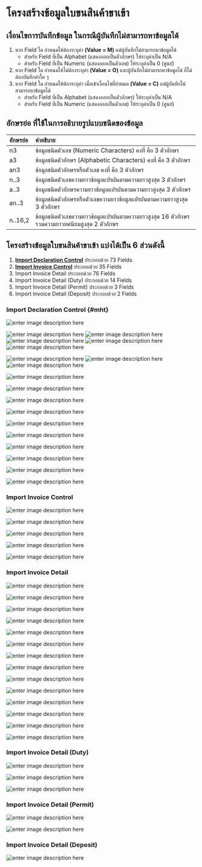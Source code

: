 โครงสร้างข้อมูลใบขนสินค้าขาเข้า
===

## เงื่อนไขการบันทึกข้อมูล ในกรณีผู้บันทึกไม่สามารถหาข้อมูลได้

1. หาก Field ใด กำหนดให้ต้องระบุค่า **(Value = M)** แต่ผู้บันทึกไม่สามารถหาข้อมูลได้
	- สำหรับ Field ที่เป็น Alphabet (แสดงออกเป็นตัวอักษร) ให้ระบุค่าเป็น N/A 
	- สำหรับ Field ที่เป็น Numeric (แสดงออกเป็นตัวเลข) ให้ระบุค่าเป็น 0 (ศูนย์)
2. หาก Field ใด กำหนดให้ไม่ต้องระบุค่า **(Value = O)** และผู้บันทึกไม่สามารถหาข้อมูลได้ ก็ไม่ต้องบันทึกค่าใด ๆ 
3. หาก Field ใด กำหนดให้ต้องระบุค่า เมื่อเข้าเงื่อนไขที่กำหนด **(Value = C)** แต่ผู้บันทึกไม่สามารถหาข้อมูลได้
	- สำหรับ Field ที่เป็น Alphabet (แสดงออกเป็นตัวอักษร) ให้ระบุค่าเป็น N/A 
	- สำหรับ Field ที่เป็น Numeric (แสดงออกเป็นตัวเลข) ให้ระบุค่าเป็น 0 (ศูนย์)
## อักษรย่อ ที่ใช้ในการอธิบายรูปแบบชนิดของข้อมูล
|อักษรย่อ|	คำอธิบาย|
|:--|:--|
|n3|	ข้อมูลชนิดตัวเลข (Numeric Characters) คงที่ คือ 3 ตัวอักษร|
|a3|	ข้อมูลชนิดตัวอักษร (Alphabetic Characters) คงที่ คือ 3 ตัวอักษร|
|an3|	ข้อมูลชนิดตัวอักษรหรือตัวเลข คงที่ คือ 3 ตัวอักษร|
|n..3|	ข้อมูลชนิดตัวเลขความยาวข้อมูลแปรผันตามความยาวสูงสุด 3 ตัวอักษร|
|a..3|	ข้อมูลชนิดตัวอักษรความยาวข้อมูลแปรผันตามความยาวสูงสุด 3 ตัวอักษร|
|an..3|	ข้อมูลชนิดตัวอักษรหรือตัวเลขความยาวข้อมูลแปรผันตามความยาวสูงสุด 3 ตัวอักษร|
|n..16,2|ข้อมูลชนิดตัวเลขความยาวข้อมูลแปรผันตามความยาวสูงสุด 16 ตัวอักษรรวมความยาวทศนิยมสูงสุด 2 ตัวอักษร|

## โครงสร้างข้อมูลใบขนสินค้าขาเข้า แบ่งได้เป็น 6 ส่วนดังนี้

1. [**Import Declaration Control**](#Import-Declaration-Control)	ประกอบด้วย	73 Fields
2. [**Import Invoice Control**](#Import-Invoice-Control)	ประกอบด้วย	35 Fields
3. Import Invoice Detail	ประกอบด้วย	76 Fields
4. Import Invoice Detail (Duty)	ประกอบด้วย	14 Fields
5. Import Invoice Detail (Permit)	ประกอบด้วย	 3 Fields
6. Import Invoice Detail (Deposit)	ประกอบด้วย	 2 Fields

### Import Declaration Control  {#mht}


![enter image description here](https://github.com/yosarawut/WorkingArea/raw/master/KnowledgeCenter/e-Customs/e-Import/e-Import-manual/img/e-Import_2018png_Page7.png)

![enter image description here](https://github.com/yosarawut/WorkingArea/raw/master/KnowledgeCenter/e-Customs/e-Import/e-Import-manual/img/e-Import_2018png_Page8.png)
![enter image description here](https://github.com/yosarawut/WorkingArea/raw/master/KnowledgeCenter/e-Customs/e-Import/e-Import-manual/img/e-Import_2018png_Page9.png)
![enter image description here](https://github.com/yosarawut/WorkingArea/raw/master/KnowledgeCenter/e-Customs/e-Import/e-Import-manual/img/e-Import_2018png_Page10.png)
![enter image description here](https://github.com/yosarawut/WorkingArea/raw/master/KnowledgeCenter/e-Customs/e-Import/e-Import-manual/img/e-Import_2018png_Page11.png)
![enter image description here](https://github.com/yosarawut/WorkingArea/raw/master/KnowledgeCenter/e-Customs/e-Import/e-Import-manual/img/e-Import_2018png_Page12.png)

![enter image description here](https://github.com/yosarawut/WorkingArea/raw/master/KnowledgeCenter/e-Customs/e-Import/e-Import-manual/img/e-Import_2018png_Page13.png)
![enter image description here](https://github.com/yosarawut/WorkingArea/raw/master/KnowledgeCenter/e-Customs/e-Import/e-Import-manual/img/e-Import_2018png_Page14.png)
![enter image description here](https://github.com/yosarawut/WorkingArea/raw/master/KnowledgeCenter/e-Customs/e-Import/e-Import-manual/img/e-Import_2018png_Page15.png)

![enter image description here](https://github.com/yosarawut/WorkingArea/raw/master/KnowledgeCenter/e-Customs/e-Import/e-Import-manual/img/e-Import_2018png_Page16.png)

![enter image description here](https://github.com/yosarawut/WorkingArea/raw/master/KnowledgeCenter/e-Customs/e-Import/e-Import-manual/img/e-Import_2018png_Page17.png)

![enter image description here](https://github.com/yosarawut/WorkingArea/raw/master/KnowledgeCenter/e-Customs/e-Import/e-Import-manual/img/e-Import_2018png_Page18.png)

![enter image description here](https://github.com/yosarawut/WorkingArea/raw/master/KnowledgeCenter/e-Customs/e-Import/e-Import-manual/img/e-Import_2018png_Page19.png)

![enter image description here](https://github.com/yosarawut/WorkingArea/raw/master/KnowledgeCenter/e-Customs/e-Import/e-Import-manual/img/e-Import_2018png_Page20.png)

![enter image description here](https://github.com/yosarawut/WorkingArea/raw/master/KnowledgeCenter/e-Customs/e-Import/e-Import-manual/img/e-Import_2018png_Page21.png)

![enter image description here](https://github.com/yosarawut/WorkingArea/raw/master/KnowledgeCenter/e-Customs/e-Import/e-Import-manual/img/e-Import_2018png_Page22.png)

![enter image description here](https://github.com/yosarawut/WorkingArea/raw/master/KnowledgeCenter/e-Customs/e-Import/e-Import-manual/img/e-Import_2018png_Page23.png)

![enter image description here](https://github.com/yosarawut/WorkingArea/raw/master/KnowledgeCenter/e-Customs/e-Import/e-Import-manual/img/e-Import_2018png_Page24.png)

![enter image description here](https://github.com/yosarawut/WorkingArea/raw/master/KnowledgeCenter/e-Customs/e-Import/e-Import-manual/img/e-Import_2018png_Page25.png)

### Import Invoice Control


![enter image description here](https://github.com/yosarawut/WorkingArea/raw/master/KnowledgeCenter/e-Customs/e-Import/e-Import-manual/img/e-Import_2018png_Page26.png)

![enter image description here](https://github.com/yosarawut/WorkingArea/raw/master/KnowledgeCenter/e-Customs/e-Import/e-Import-manual/img/e-Import_2018png_Page27.png)

![enter image description here](https://github.com/yosarawut/WorkingArea/raw/master/KnowledgeCenter/e-Customs/e-Import/e-Import-manual/img/e-Import_2018png_Page28.png)

![enter image description here](https://github.com/yosarawut/WorkingArea/raw/master/KnowledgeCenter/e-Customs/e-Import/e-Import-manual/img/e-Import_2018png_Page29.png)

![enter image description here](https://github.com/yosarawut/WorkingArea/raw/master/KnowledgeCenter/e-Customs/e-Import/e-Import-manual/img/e-Import_2018png_Page30.png)

### Import Invoice Detail

![enter image description here](https://github.com/yosarawut/WorkingArea/raw/master/KnowledgeCenter/e-Customs/e-Import/e-Import-manual/img/e-Import_2018png_Page31.png)

![enter image description here](https://github.com/yosarawut/WorkingArea/raw/master/KnowledgeCenter/e-Customs/e-Import/e-Import-manual/img/e-Import_2018png_Page32.png)

![enter image description here](https://github.com/yosarawut/WorkingArea/raw/master/KnowledgeCenter/e-Customs/e-Import/e-Import-manual/img/e-Import_2018png_Page33.png)

![enter image description here](https://github.com/yosarawut/WorkingArea/raw/master/KnowledgeCenter/e-Customs/e-Import/e-Import-manual/img/e-Import_2018png_Page34.png)

![enter image description here](https://github.com/yosarawut/WorkingArea/raw/master/KnowledgeCenter/e-Customs/e-Import/e-Import-manual/img/e-Import_2018png_Page35.png)

![enter image description here](https://github.com/yosarawut/WorkingArea/raw/master/KnowledgeCenter/e-Customs/e-Import/e-Import-manual/img/e-Import_2018png_Page36.png)

![enter image description here](https://github.com/yosarawut/WorkingArea/raw/master/KnowledgeCenter/e-Customs/e-Import/e-Import-manual/img/e-Import_2018png_Page37.png)

![enter image description here](https://github.com/yosarawut/WorkingArea/raw/master/KnowledgeCenter/e-Customs/e-Import/e-Import-manual/img/e-Import_2018png_Page38.png)

![enter image description here](https://github.com/yosarawut/WorkingArea/raw/master/KnowledgeCenter/e-Customs/e-Import/e-Import-manual/img/e-Import_2018png_Page39.png)

![enter image description here](https://github.com/yosarawut/WorkingArea/raw/master/KnowledgeCenter/e-Customs/e-Import/e-Import-manual/img/e-Import_2018png_Page40.png)

![enter image description here](https://github.com/yosarawut/WorkingArea/raw/master/KnowledgeCenter/e-Customs/e-Import/e-Import-manual/img/e-Import_2018png_Page41.png)

![enter image description here](https://github.com/yosarawut/WorkingArea/raw/master/KnowledgeCenter/e-Customs/e-Import/e-Import-manual/img/e-Import_2018png_Page42.png)

![enter image description here](https://github.com/yosarawut/WorkingArea/raw/master/KnowledgeCenter/e-Customs/e-Import/e-Import-manual/img/e-Import_2018png_Page43.png)

![enter image description here](https://github.com/yosarawut/WorkingArea/raw/master/KnowledgeCenter/e-Customs/e-Import/e-Import-manual/img/e-Import_2018png_Page44.png)


### Import Invoice Detail (Duty)

![enter image description here](https://github.com/yosarawut/WorkingArea/raw/master/KnowledgeCenter/e-Customs/e-Import/e-Import-manual/img/e-Import_2018png_Page45.png)

![enter image description here](https://github.com/yosarawut/WorkingArea/raw/master/KnowledgeCenter/e-Customs/e-Import/e-Import-manual/img/e-Import_2018png_Page46.png)

![enter image description here](https://github.com/yosarawut/WorkingArea/raw/master/KnowledgeCenter/e-Customs/e-Import/e-Import-manual/img/e-Import_2018png_Page47.png)

### Import Invoice Detail (Permit)

![enter image description here](https://github.com/yosarawut/WorkingArea/raw/master/KnowledgeCenter/e-Customs/e-Import/e-Import-manual/img/e-Import_2018png_Page48.png)

![enter image description here](https://github.com/yosarawut/WorkingArea/raw/master/KnowledgeCenter/e-Customs/e-Import/e-Import-manual/img/e-Import_2018png_Page49.png)


### Import Invoice Detail (Deposit)
![enter image description here](https://github.com/yosarawut/WorkingArea/raw/master/KnowledgeCenter/e-Customs/e-Import/e-Import-manual/img/e-Import_2018png_Page50.png)


<!--stackedit_data:
eyJoaXN0b3J5IjpbMTc2OTcwODYxMiwxOTMzMjQwODUsLTIwOD
EwNzYzMSwtNjk0NzYzMzM5LC00OTAzNTg5MTksLTIxMDU4ODc5
NTBdfQ==
-->